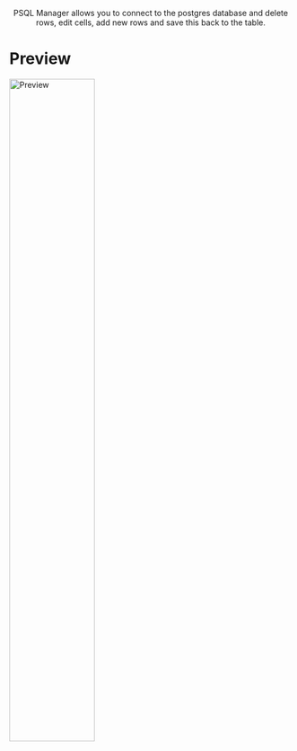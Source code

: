<p align="center">PSQL Manager allows you to connect to the postgres database and delete rows, edit cells, add new rows and save this back to the table.</p>

# Preview
<p align="left">
  <img src="https://i.imgur.com/R54cEFL.png" alt="Preview" width="55%"/>
</p>

